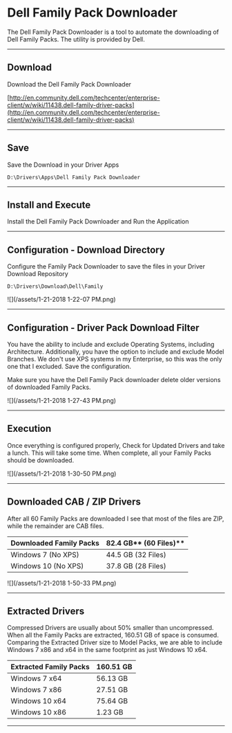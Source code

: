 # Dell Family Pack Downloader

The Dell Family Pack Downloader is a tool to automate the downloading of Dell Family Packs.  The utility is provided by Dell.

---

## Download

Download the Dell Family Pack Downloader

[http://en.community.dell.com/techcenter/enterprise-client/w/wiki/11438.dell-family-driver-packs](http://en.community.dell.com/techcenter/enterprise-client/w/wiki/11438.dell-family-driver-packs)

---

## Save

Save the Download in your Driver Apps

```
D:\Drivers\Apps\Dell Family Pack Downloader
```

---

## Install and Execute

Install the Dell Family Pack Downloader and Run the Application

---

## Configuration - Download Directory

Configure the Family Pack Downloader to save the files in your Driver Download Repository

```
D:\Drivers\Download\Dell\Family
```

![](/assets/1-21-2018 1-22-07 PM.png)

---

## Configuration - Driver Pack Download Filter

You have the ability to include and exclude Operating Systems, including Architecture.  Additionally, you have the option to include and exclude Model Branches.  We don't use XPS systems in my Enterprise, so this was the only one that I excluded.  Save the configuration.

Make sure you have the Dell Family Pack downloader delete older versions of downloaded Family Packs.

![](/assets/1-21-2018 1-27-43 PM.png)

---

## Execution

Once everything is configured properly, Check for Updated Drivers and take a lunch.  This will take some time.  When complete, all your Family Packs should be downloaded.

![](/assets/1-21-2018 1-30-50 PM.png)

---

## Downloaded CAB / ZIP Drivers

After all 60 Family Packs are downloaded I see that most of the files are ZIP, while the remainder are CAB files.

| **Downloaded Family Packs** | 82.4 GB** \(60 Files\)** |
| :--- | :--- |
| Windows 7 \(No XPS\) | 44.5 GB \(32 Files\) |
| Windows 10 \(No XPS\) | 37.8 GB \(28 Files\) |

![](/assets/1-21-2018 1-50-33 PM.png)

---

## Extracted Drivers

Compressed Drivers are usually about 50% smaller than uncompressed.  When all the Family Packs are extracted, 160.51 GB of space is consumed.  Comparing the Extracted Driver size to Model Packs, we are able to include Windows 7 x86 and x64 in the same footprint as just Windows 10 x64.

| **Extracted Family Packs** | **160.51 GB** |
| :--- | :--- |
| Windows 7 x64 | 56.13 GB |
| Windows 7 x86 | 27.51 GB |
| Windows 10 x64 | 75.64 GB |
| Windows 10 x86 | 1.23 GB |

---



